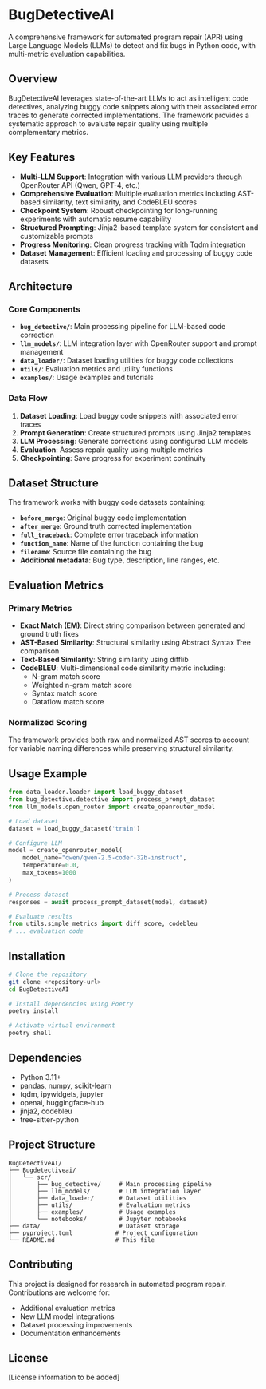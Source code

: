 # BugDetectiveAI

A comprehensive framework for automated program repair (APR) using Large Language Models (LLMs) to detect and fix bugs in Python code, with multi-metric evaluation capabilities.

## Overview

BugDetectiveAI leverages state-of-the-art LLMs to act as intelligent code detectives, analyzing buggy code snippets along with their associated error traces to generate corrected implementations. The framework provides a systematic approach to evaluate repair quality using multiple complementary metrics.

## Key Features

- **Multi-LLM Support**: Integration with various LLM providers through OpenRouter API (Qwen, GPT-4, etc.)
- **Comprehensive Evaluation**: Multiple evaluation metrics including AST-based similarity, text similarity, and CodeBLEU scores
- **Checkpoint System**: Robust checkpointing for long-running experiments with automatic resume capability
- **Structured Prompting**: Jinja2-based template system for consistent and customizable prompts
- **Progress Monitoring**: Clean progress tracking with Tqdm integration
- **Dataset Management**: Efficient loading and processing of buggy code datasets

## Architecture

### Core Components

- **`bug_detective/`**: Main processing pipeline for LLM-based code correction
- **`llm_models/`**: LLM integration layer with OpenRouter support and prompt management
- **`data_loader/`**: Dataset loading utilities for buggy code collections
- **`utils/`**: Evaluation metrics and utility functions
- **`examples/`**: Usage examples and tutorials

### Data Flow

1. **Dataset Loading**: Load buggy code snippets with associated error traces
2. **Prompt Generation**: Create structured prompts using Jinja2 templates
3. **LLM Processing**: Generate corrections using configured LLM models
4. **Evaluation**: Assess repair quality using multiple metrics
5. **Checkpointing**: Save progress for experiment continuity

## Dataset Structure

The framework works with buggy code datasets containing:

- **`before_merge`**: Original buggy code implementation
- **`after_merge`**: Ground truth corrected implementation
- **`full_traceback`**: Complete error traceback information
- **`function_name`**: Name of the function containing the bug
- **`filename`**: Source file containing the bug
- **Additional metadata**: Bug type, description, line ranges, etc.

## Evaluation Metrics

### Primary Metrics

- **Exact Match (EM)**: Direct string comparison between generated and ground truth fixes
- **AST-Based Similarity**: Structural similarity using Abstract Syntax Tree comparison
- **Text-Based Similarity**: String similarity using difflib
- **CodeBLEU**: Multi-dimensional code similarity metric including:
  - N-gram match score
  - Weighted n-gram match score
  - Syntax match score
  - Dataflow match score

### Normalized Scoring

The framework provides both raw and normalized AST scores to account for variable naming differences while preserving structural similarity.

## Usage Example

```python
from data_loader.loader import load_buggy_dataset
from bug_detective.detective import process_prompt_dataset
from llm_models.open_router import create_openrouter_model

# Load dataset
dataset = load_buggy_dataset('train')

# Configure LLM
model = create_openrouter_model(
    model_name="qwen/qwen-2.5-coder-32b-instruct",
    temperature=0.0,
    max_tokens=1000
)

# Process dataset
responses = await process_prompt_dataset(model, dataset)

# Evaluate results
from utils.simple_metrics import diff_score, codebleu
# ... evaluation code
```

## Installation

```bash
# Clone the repository
git clone <repository-url>
cd BugDetectiveAI

# Install dependencies using Poetry
poetry install

# Activate virtual environment
poetry shell
```

## Dependencies

- Python 3.11+
- pandas, numpy, scikit-learn
- tqdm, ipywidgets, jupyter
- openai, huggingface-hub
- jinja2, codebleu
- tree-sitter-python

## Project Structure

```
BugDetectiveAI/
├── Bugdetectiveai/
│   └── scr/
│       ├── bug_detective/     # Main processing pipeline
│       ├── llm_models/        # LLM integration layer
│       ├── data_loader/       # Dataset utilities
│       ├── utils/             # Evaluation metrics
│       ├── examples/          # Usage examples
│       └── notebooks/         # Jupyter notebooks
├── data/                      # Dataset storage
├── pyproject.toml            # Project configuration
└── README.md                 # This file
```

## Contributing

This project is designed for research in automated program repair. Contributions are welcome for:

- Additional evaluation metrics
- New LLM model integrations
- Dataset processing improvements
- Documentation enhancements

## License

[License information to be added]
